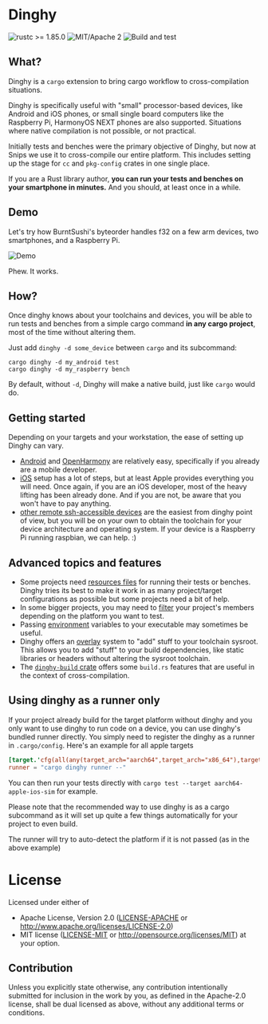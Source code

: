 # Dinghy

![rustc >= 1.85.0](https://img.shields.io/badge/rustc-%3E%3D1.85.0-brightgreen)
![MIT/Apache 2](https://img.shields.io/crates/l/dinghy)
![Build and test](https://github.com/sonos/dinghy/workflows/Build%20and%20test/badge.svg)

## What?

Dinghy is a `cargo` extension to bring cargo workflow to cross-compilation situations.

Dinghy is specifically useful with "small" processor-based devices, like Android
and iOS phones, or small single board computers like the Raspberry Pi, HarmonyOS NEXT
phones are also supported. Situations where native compilation is not possible,
or not practical.

Initially tests and benches were the primary objective of Dinghy, but now
at Snips we use it to cross-compile our entire platform. This includes setting
up the stage for `cc` and `pkg-config` crates in one single place.

If you are a Rust library author, **you can run your tests and benches on
your smartphone in minutes.** And you should, at least once in a while.

## Demo

Let's try how BurntSushi's byteorder handles f32 on a few arm devices, two
smartphones, and a Raspberry Pi.

![Demo](docs/demo.gif)

Phew. It works.

## How?

Once dinghy knows about your toolchains and devices, you will be able to run
tests and benches from a simple cargo command **in any cargo project**, most of
the time without altering them.

Just add `dinghy -d some_device` between `cargo` and its subcommand:

```
cargo dinghy -d my_android test
cargo dinghy -d my_raspberry bench
```

By default, without `-d`, Dinghy will make a native build, just like `cargo` would do.

## Getting started

Depending on your targets and your workstation, the ease of setting
up Dinghy can vary.

* [Android](docs/android.md) and [OpenHarmony](docs/ohos.md) are relatively easy, specifically if you already are
a mobile developer.
* [iOS](docs/ios.md) setup has a lot of steps, but at least Apple provides everything
you will need. Once again, if you are an iOS developer, most of the heavy lifting has
been already done. And if you are not, be aware that you won't have to pay anything.
* [other remote ssh-accessible devices](docs/ssh.md) are the easiest from dinghy point of view,
but you will be on your own to obtain the toolchain for your device architecture and
operating system. If your device is a Raspberry Pi running raspbian, we can help. :)

## Advanced topics and features

* Some projects need [resources files](docs/files.md) for running their tests or benches. Dinghy
tries its best to make it work in as many project/target configurations as
possible but some projects need a bit of help.
* In some bigger projects, you may need to [filter](docs/filter.md) your project's members depending
on the platform you want to test.
* Passing [environment](docs/vars.md) variables to your executable may sometimes be useful.
* Dinghy offers an [overlay](docs/overlay.md) system to "add" stuff to your toolchain
sysroot. This allows you to add "stuff" to your build dependencies, like static libraries or headers
without altering the sysroot toolchain.
* The [`dinghy-build` crate](docs/dinghy-build.md) offers some `build.rs` features that are useful in
the context of cross-compilation.

## Using dinghy as a runner only
If your project already build for the target platform without dinghy and you only want to use dinghy to run code on a
device, you can use dinghy's bundled runner directly. You simply need to register the dinghy as a runner in `.cargo/config`.
Here's an example for all apple targets

```toml
[target.'cfg(all(any(target_arch="aarch64",target_arch="x86_64"),target_vendor="apple",any(target_os="ios",target_os="tvos",target_os="apple-watchos")))']
runner = "cargo dinghy runner --"
```

You can then run your tests directly with `cargo test --target aarch64-apple-ios-sim` for example.

Please note that the recommended way to use dinghy is as a cargo subcommand as it will set up quite a few things
automatically for your project to even build.

The runner will try to auto-detect the platform if it is not passed (as in the above example)

# License

Licensed under either of
 * Apache License, Version 2.0 ([LICENSE-APACHE](LICENSE-APACHE) or http://www.apache.org/licenses/LICENSE-2.0)
 * MIT license ([LICENSE-MIT](LICENSE-MIT) or http://opensource.org/licenses/MIT)
at your option.

## Contribution

Unless you explicitly state otherwise, any contribution intentionally submitted
for inclusion in the work by you, as defined in the Apache-2.0 license, shall
be dual licensed as above, without any additional terms or conditions.
